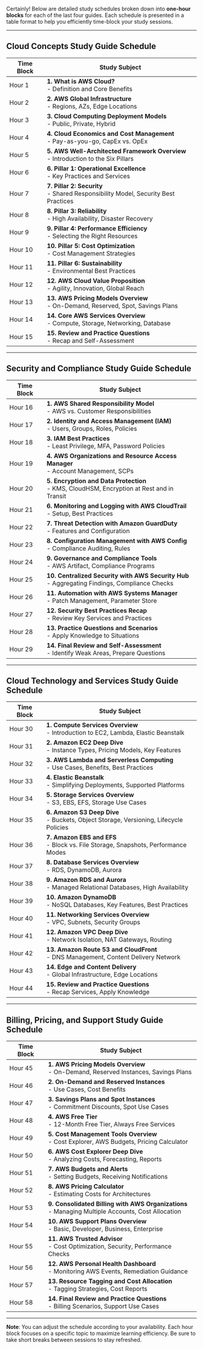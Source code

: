 Certainly! Below are detailed study schedules broken down into **one-hour blocks** for each of the last four guides. Each schedule is presented in a table format to help you efficiently time-block your study sessions.

---

## **Cloud Concepts Study Guide Schedule**

| **Time Block** | **Study Subject**                                             |
|----------------|---------------------------------------------------------------|
| Hour 1         | **1. What is AWS Cloud?**<br>- Definition and Core Benefits   |
| Hour 2         | **2. AWS Global Infrastructure**<br>- Regions, AZs, Edge Locations |
| Hour 3         | **3. Cloud Computing Deployment Models**<br>- Public, Private, Hybrid |
| Hour 4         | **4. Cloud Economics and Cost Management**<br>- Pay-as-you-go, CapEx vs. OpEx |
| Hour 5         | **5. AWS Well-Architected Framework Overview**<br>- Introduction to the Six Pillars |
| Hour 6         | **6. Pillar 1: Operational Excellence**<br>- Key Practices and Services |
| Hour 7         | **7. Pillar 2: Security**<br>- Shared Responsibility Model, Security Best Practices |
| Hour 8         | **8. Pillar 3: Reliability**<br>- High Availability, Disaster Recovery |
| Hour 9         | **9. Pillar 4: Performance Efficiency**<br>- Selecting the Right Resources |
| Hour 10        | **10. Pillar 5: Cost Optimization**<br>- Cost Management Strategies |
| Hour 11        | **11. Pillar 6: Sustainability**<br>- Environmental Best Practices |
| Hour 12        | **12. AWS Cloud Value Proposition**<br>- Agility, Innovation, Global Reach |
| Hour 13        | **13. AWS Pricing Models Overview**<br>- On-Demand, Reserved, Spot, Savings Plans |
| Hour 14        | **14. Core AWS Services Overview**<br>- Compute, Storage, Networking, Database |
| Hour 15        | **15. Review and Practice Questions**<br>- Recap and Self-Assessment |

---

## **Security and Compliance Study Guide Schedule**

| **Time Block** | **Study Subject**                                             |
|----------------|---------------------------------------------------------------|
| Hour 16        | **1. AWS Shared Responsibility Model**<br>- AWS vs. Customer Responsibilities |
| Hour 17        | **2. Identity and Access Management (IAM)**<br>- Users, Groups, Roles, Policies |
| Hour 18        | **3. IAM Best Practices**<br>- Least Privilege, MFA, Password Policies |
| Hour 19        | **4. AWS Organizations and Resource Access Manager**<br>- Account Management, SCPs |
| Hour 20        | **5. Encryption and Data Protection**<br>- KMS, CloudHSM, Encryption at Rest and in Transit |
| Hour 21        | **6. Monitoring and Logging with AWS CloudTrail**<br>- Setup, Best Practices |
| Hour 22        | **7. Threat Detection with Amazon GuardDuty**<br>- Features and Configuration |
| Hour 23        | **8. Configuration Management with AWS Config**<br>- Compliance Auditing, Rules |
| Hour 24        | **9. Governance and Compliance Tools**<br>- AWS Artifact, Compliance Programs |
| Hour 25        | **10. Centralized Security with AWS Security Hub**<br>- Aggregating Findings, Compliance Checks |
| Hour 26        | **11. Automation with AWS Systems Manager**<br>- Patch Management, Parameter Store |
| Hour 27        | **12. Security Best Practices Recap**<br>- Review Key Services and Practices |
| Hour 28        | **13. Practice Questions and Scenarios**<br>- Apply Knowledge to Situations |
| Hour 29        | **14. Final Review and Self-Assessment**<br>- Identify Weak Areas, Prepare Questions |

---

## **Cloud Technology and Services Study Guide Schedule**

| **Time Block** | **Study Subject**                                             |
|----------------|---------------------------------------------------------------|
| Hour 30        | **1. Compute Services Overview**<br>- Introduction to EC2, Lambda, Elastic Beanstalk |
| Hour 31        | **2. Amazon EC2 Deep Dive**<br>- Instance Types, Pricing Models, Key Features |
| Hour 32        | **3. AWS Lambda and Serverless Computing**<br>- Use Cases, Benefits, Best Practices |
| Hour 33        | **4. Elastic Beanstalk**<br>- Simplifying Deployments, Supported Platforms |
| Hour 34        | **5. Storage Services Overview**<br>- S3, EBS, EFS, Storage Use Cases |
| Hour 35        | **6. Amazon S3 Deep Dive**<br>- Buckets, Object Storage, Versioning, Lifecycle Policies |
| Hour 36        | **7. Amazon EBS and EFS**<br>- Block vs. File Storage, Snapshots, Performance Modes |
| Hour 37        | **8. Database Services Overview**<br>- RDS, DynamoDB, Aurora |
| Hour 38        | **9. Amazon RDS and Aurora**<br>- Managed Relational Databases, High Availability |
| Hour 39        | **10. Amazon DynamoDB**<br>- NoSQL Databases, Key Features, Best Practices |
| Hour 40        | **11. Networking Services Overview**<br>- VPC, Subnets, Security Groups |
| Hour 41        | **12. Amazon VPC Deep Dive**<br>- Network Isolation, NAT Gateways, Routing |
| Hour 42        | **13. Amazon Route 53 and CloudFront**<br>- DNS Management, Content Delivery Network |
| Hour 43        | **14. Edge and Content Delivery**<br>- Global Infrastructure, Edge Locations |
| Hour 44        | **15. Review and Practice Questions**<br>- Recap Services, Apply Knowledge |

---

## **Billing, Pricing, and Support Study Guide Schedule**

| **Time Block** | **Study Subject**                                             |
|----------------|---------------------------------------------------------------|
| Hour 45        | **1. AWS Pricing Models Overview**<br>- On-Demand, Reserved Instances, Savings Plans |
| Hour 46        | **2. On-Demand and Reserved Instances**<br>- Use Cases, Cost Benefits |
| Hour 47        | **3. Savings Plans and Spot Instances**<br>- Commitment Discounts, Spot Use Cases |
| Hour 48        | **4. AWS Free Tier**<br>- 12-Month Free Tier, Always Free Services |
| Hour 49        | **5. Cost Management Tools Overview**<br>- Cost Explorer, AWS Budgets, Pricing Calculator |
| Hour 50        | **6. AWS Cost Explorer Deep Dive**<br>- Analyzing Costs, Forecasting, Reports |
| Hour 51        | **7. AWS Budgets and Alerts**<br>- Setting Budgets, Receiving Notifications |
| Hour 52        | **8. AWS Pricing Calculator**<br>- Estimating Costs for Architectures |
| Hour 53        | **9. Consolidated Billing with AWS Organizations**<br>- Managing Multiple Accounts, Cost Allocation |
| Hour 54        | **10. AWS Support Plans Overview**<br>- Basic, Developer, Business, Enterprise |
| Hour 55        | **11. AWS Trusted Advisor**<br>- Cost Optimization, Security, Performance Checks |
| Hour 56        | **12. AWS Personal Health Dashboard**<br>- Monitoring AWS Events, Remediation Guidance |
| Hour 57        | **13. Resource Tagging and Cost Allocation**<br>- Tagging Strategies, Cost Reports |
| Hour 58        | **14. Final Review and Practice Questions**<br>- Billing Scenarios, Support Use Cases |

---

**Note**: You can adjust the schedule according to your availability. Each hour block focuses on a specific topic to maximize learning efficiency. Be sure to take short breaks between sessions to stay refreshed.